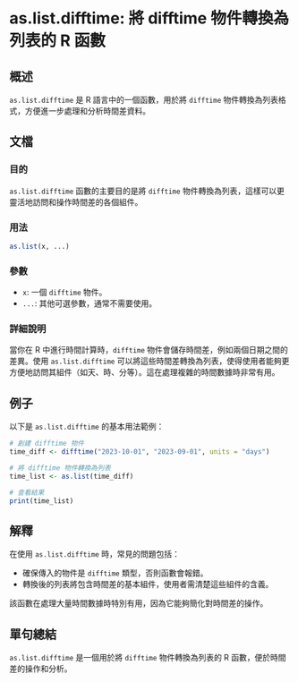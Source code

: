 <!--
Meta Description: # as.list.difftime: 將 difftime 物件轉換為列表的 R 函數 ## 概述 `as.list.difftime` 是 R 語言中的一個函數，用於將 `difftime` 物件轉換為列表格式，方便進一步處理和分析時間差資料。 ## 文檔 ### 目的 `as.list.dif...
Meta Keywords: difftime, list, 物件轉換為列表的, 物件轉換為列表, time_diff
-->

# as.list.difftime: 將 difftime 物件轉換為列表的 R 函數

## 概述
`as.list.difftime` 是 R 語言中的一個函數，用於將 `difftime` 物件轉換為列表格式，方便進一步處理和分析時間差資料。

## 文檔
### 目的
`as.list.difftime` 函數的主要目的是將 `difftime` 物件轉換為列表，這樣可以更靈活地訪問和操作時間差的各個組件。

### 用法
```R
as.list(x, ...)
```

### 參數
- `x`: 一個 `difftime` 物件。
- `...`: 其他可選參數，通常不需要使用。

### 詳細說明
當你在 R 中進行時間計算時，`difftime` 物件會儲存時間差，例如兩個日期之間的差異。使用 `as.list.difftime` 可以將這些時間差轉換為列表，使得使用者能夠更方便地訪問其組件（如天、時、分等）。這在處理複雜的時間數據時非常有用。

## 例子
以下是 `as.list.difftime` 的基本用法範例：

```R
# 創建 difftime 物件
time_diff <- difftime("2023-10-01", "2023-09-01", units = "days")

# 將 difftime 物件轉換為列表
time_list <- as.list(time_diff)

# 查看結果
print(time_list)
```

## 解釋
在使用 `as.list.difftime` 時，常見的問題包括：
- 確保傳入的物件是 `difftime` 類型，否則函數會報錯。
- 轉換後的列表將包含時間差的基本組件，使用者需清楚這些組件的含義。

該函數在處理大量時間數據時特別有用，因為它能夠簡化對時間差的操作。

## 單句總結
`as.list.difftime` 是一個用於將 `difftime` 物件轉換為列表的 R 函數，便於時間差的操作和分析。